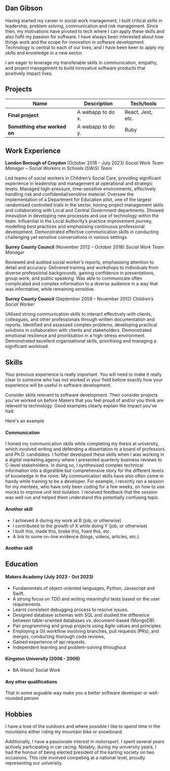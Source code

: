 ## Dan Gibson

Having started my career in social work management, I built critical skills in leadership, problem solving, communication and risk management. Since then, my motivations have pivoted to tech where I can apply these skills and also fulfil my passion for software. I have always been interested about how things work and the scope for innovation in software development. Technology is central to each of our lives, and I have been keen to apply my skills and knowledge in a new sector. 

I am eager to leverage my transferable skills in communication, empathy, and project management to build innovative software products that positively impact lives. 



## Projects

| Name                         | Description       | Tech/tools        |
| ---------------------------- | ----------------- | ----------------- |
| **Final project**            | A webapp to do x. | React, Jest, etc. |
| **Something else worked on** | A webapp to do y. | Ruby              |

## Work Experience

**London Borough of Croydon** 
(October 2018 - July 2023)
_Social Work Team Manager – Social Workers in Schools (SWiS) Team_ 

Led teams of social workers in Children’s Social Care, providing significant experience in leadership and management at operational and strategic levels.
Managed high-pressure, time-sensitive environments, effectively handling risk and confidential/sensitive material.
Oversaw the implementation of a Department for Education pilot, one of the largest randomised controlled trials in the sector, honing project management skills and collaborating with Local and Central Government departments. 
Showed innovation in developing new processes and use of technology within the team. 
Influential in the Local Authority’s practice improvement journey, modelling best practices and emphasising continuous professional development.
Demonstrated effective communication skills in conducting challenging yet sensitive conversations in various settings.

**Surrey County Council** 
(November 2012 – October 2018)
_Social Work Team Manager_

Reviewed and audited social worker’s reports, emphasising attention to detail and accuracy.
Delivered training and workshops to individuals from diverse professional backgrounds, gaining confidence in presentations, group work, and public speaking.
Was able to communicate often complicated and complex information to a diverse audience in a way that was informative, while remaining sensitive. 

**Surrey County Council** 
(September 2009 – November 2012)
_Children’s Social Worker_

Utilised strong communication skills to interact effectively with clients, colleagues, and other professionals through written documentation and reports.
Identified and assessed complex problems, developing practical solutions in collaboration with clients and stakeholders.
Demonstrated emotional resilience and prioritisation in a high-stress environment.
Demonstrated excellent organisational skills, prioritising and managing a significant workload. 


## Skills

Your previous experience is really important. You will need to make it really clear to someone who has not worked in your field before exactly how your experience will be useful in software development.

Consider skills relevent to software development. Then consider projects you've worked on before Makers that you feel proud of and/or you think are relevent to technology. Good examples clearly explain the impact you've had. 


Here's an example

#### Communication
I honed my communication skills while completing my thesis at university, which involved writing and defending a dissertation to a board of professors and Ph.D. candidates. I further developed these skills when I was working in a digital marketing agency where I presented quarterly business reviews to C-level stakeholders. In doing so, I synthesised complex technical information into a digestible but comprehensive story for the different levels of knowledge in the room. My communication skills have also often come in handy while training to be a developer. For example, I recently ran a session for my mentees, who have only been coding for a few weeks, on how to use mocks to improve unit test isolation. I received feedback that the session was well run and helped them understand this potentially confusing topic.

#### Another skill

- I achieved A during my work at B (job, or otherwise)
- I contributed to the growth of X while doing Y (job, or otherwise)
- I built this, made this, broke this, fixed this, etc.
- A link to some on-line evidence (blogs, videos, articles, etc.)

#### Another skill


## Education

#### Makers Academy (July 2023 - Oct 2023)

- Fundamentals of object-oriented languages, Python, Javascript and Swift.
- A strong focus on TDD and writing meaningful tests based on the user requirements.
- Learnt consistent debugging process to resolve issues.
- Designed database schemas with SQL and studied the difference between table-oriented databases vs. document-based (MongoDB).
- Pair programming and group projects using Agile values and principles.
- Employing a Git workflow involving branches, pull requests (PRs), and merges, conducting thorough code reviews,
- Gained experience of api requests.
- Independent learning and problem-solving throughout

#### Kingston University (2006 - 2009)

- BA (Hons) Social Work

#### Any other qualifications

That in some arguable way make you a better software developer or well-rounded person

## Hobbies

I have a love of the outdoors and where possible I like to spend time in the mountains either riding my mountain bike or snowboard. 

Additionally, I have a passionate interest in motorsport. I spent several years actively participating in car racing. Notably, during my university years, I had the honour of being elected president of the karting society on two occasions. This role involved competing at a national level, proudly representing our university.
